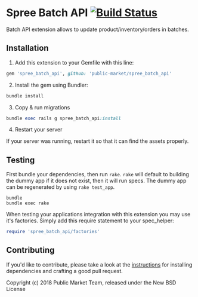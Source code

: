 Spree Batch API [![Build Status](https://travis-ci.org/public-market/spree_batch_api.svg?branch=master)](https://travis-ci.org/public-market/spree_batch_api)
=================

Batch API extension allows to update product/inventory/orders in batches.

## Installation

1. Add this extension to your Gemfile with this line:
  ```ruby
  gem 'spree_batch_api', github: 'public-market/spree_batch_api'
  ```

2. Install the gem using Bundler:
  ```ruby
  bundle install
  ```

3. Copy & run migrations
  ```ruby
  bundle exec rails g spree_batch_api:install
  ```

4. Restart your server

  If your server was running, restart it so that it can find the assets properly.

## Testing

First bundle your dependencies, then run `rake`. `rake` will default to building the dummy app if it does not exist, then it will run specs. The dummy app can be regenerated by using `rake test_app`.

```shell
bundle
bundle exec rake
```

When testing your applications integration with this extension you may use it's factories.
Simply add this require statement to your spec_helper:

```ruby
require 'spree_batch_api/factories'
```


## Contributing

If you'd like to contribute, please take a look at the
[instructions](CONTRIBUTING.md) for installing dependencies and crafting a good
pull request.

Copyright (c) 2018 Public Market Team, released under the New BSD License
